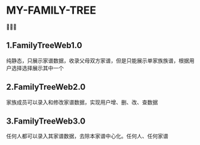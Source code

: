 # MY-FAMILY-TREE

👨‍👧‍👦

## 1.FamilyTreeWeb1.0

纯静态，只展示家谱数据，收录父母双方家谱，但是只能展示单家族族谱，根据用户选择选择展示其中一个

## 2.FamilyTreeWeb2.0

家族成员可以录入和修改家谱数据，实现用户增、删、改、查数据

## 3.FamilyTreeWeb3.0

任何人都可以录入其家谱数据，去除本家谱中心化。任何人、任何家谱
